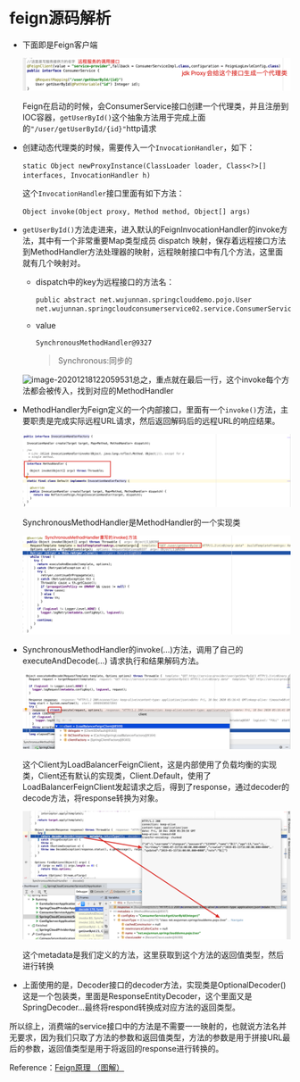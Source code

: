 # feign源码解析

- 下面即是Feign客户端

  ![image-20201218120415442](img/image-20201218120415442.png)

  Feign在启动的时候，会ConsumerService接口创建一个代理类，并且注册到IOC容器，`getUserById()`这个抽象方法用于完成上面的`"/user/getUserById/{id}"`http请求

- 创建动态代理类的时候，需要传入一个`InvocationHandler`，如下：

  `static Object newProxyInstance(ClassLoader loader, Class<?>[] interfaces, InvocationHandler h)`

  这个`InvocationHandler`接口里面有如下方法：

  `Object invoke(Object proxy, Method method, Object[] args)`

- `getUserById()`方法走进来，进入默认的FeignInvocationHandler的invoke方法，其中有一个非常重要Map类型成员 dispatch 映射，保存着远程接口方法到MethodHandler方法处理器的映射，远程映射接口中有几个方法，这里面就有几个映射对。

  - dispatch中的key为远程接口的方法名：

    ```
    public abstract net.wujunnan.springclouddemo.pojo.User net.wujunnan.springcloudconsumerservice02.service.ConsumerService.getUserById(java.lang.Integer)
    ```

  - value

    ```
    SynchronousMethodHandler@9327
    ```

    > Synchronous:同步的

  ![image-20201218122059531](file:///Users/wujunnan/Java/java_notes/%E6%BA%90%E7%A0%81%E8%A7%A3%E6%9E%90/Feign%E6%BA%90%E7%A0%81/img/image-20201218122059531.png?lastModify=1608266050)总之，重点就在最后一行，这个invoke每个方法都会被传入，找到对应的MethodHandler

- MethodHandler为Feign定义的一个内部接口，里面有一个`invoke()`方法，主要职责是完成实际远程URL请求，然后返回解码后的远程URL的响应结果。

  ![image-20201218123415870](img/image-20201218123415870.png)

  SynchronousMethodHandler是MethodHandler的一个实现类

  ![image-20201218124531125](img/image-20201218124531125.png)

- SynchronousMethodHandler的invoke(…)方法，调用了自己的executeAndDecode(…) 请求执行和结果解码方法。

  ![image-20201218132204044](img/image-20201218132204044.png)

  这个Client为LoadBalancerFeignClient，这是内部使用了负载均衡的实现类，Client还有默认的实现类，Client.Default，使用了LoadBalancerFeignClient发起请求之后，得到了response，通过decoder的decode方法，将response转换为对象。

  ![image-20201218134352169](img/image-20201218134352169.png)

  这个metadata是我们定义的方法，这里获取到这个方法的返回值类型，然后进行转换

- 上面使用的是，Decoder接口的decoder方法，实现类是OptionalDecoder()这是一个包装类，里面是ResponseEntityDecoder，这个里面又是SpringDecoder...最终将respond转换成对应方法的返回类型。

所以综上，消费端的service接口中的方法是不需要一一映射的，也就说方法名并无要求，因为我们只取了方法的参数和返回值类型，方法的参数是用于拼接URL最后的参数，返回值类型是用于将返回的response进行转换的。

Reference：[Feign原理 （图解）](https://www.cnblogs.com/crazymakercircle/p/11965726.html)